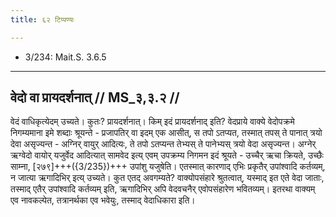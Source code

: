 ```yaml
---
title: ६२ टिप्पण्यः

---
```

- 3/234: Mait.S. 3.6.5

____________________________________________


## वेदो वा प्रायदर्शनात् // MS_३,३.२ //

वेदं वाधिकृत्येदम् उच्यते। कुतः? प्रायदर्शनात्। किम् इदं प्रायदर्शनाद् इति? वेदप्राये वाक्ये वेदोपक्रमे निगम्यमाना इमे शब्दाः श्रूयन्ते - प्रजापतिर् वा इदम् एक आसीत्, स तपो ऽतप्यत, तस्मात् तपस् ते पानात् त्रयो देवा असृज्यन्त - अग्निर् वायुर् आदित्यः, ते तपो ऽतप्यन्त तेभ्यस् ते पानेभ्यस् त्रयो वेदा असृज्यन्त। अग्नेर् ऋग्वेदो वायोर् यजुर्वेद आदित्यात् सामवेद इत्य् एवम् उपक्रम्य निगमन इदं श्रूयते - उच्चैर् ऋचा क्रियते, उच्छैः साम्ना, [२७९]+++({3/235})+++ उपांशु यजुषेति। एतस्मात् कारणाद् एभिः प्रकृतैर् उपांश्वादि कर्तव्यम्, न जात्या ऋगादिभिर् इत्य् उच्यते। कुत एतद् अवगम्यते? वाक्योपसंहारे श्रुतत्वात्, यस्माद् इत एते वेदा जाताः, तस्माद् एतैर् उपांश्वादि कर्तव्यम् इति, ऋगादिभिर् अपि वेदवचनैर् एवोपसंहारेण भवितव्यम्। इतरथा वाक्यम् एव नावकल्पेत, तत्रानर्थका एव भवेयुः, तस्माद् वेदाधिकारा इति।
